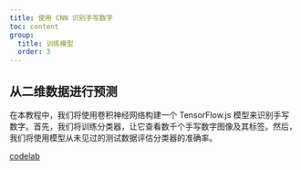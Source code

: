 ```yaml
---
title: 使用 CNN 识别手写数字 
toc: content
group:
  title: 训练模型
  order: 3
---
```


## 从二维数据进行预测 

在本教程中，我们将使用卷积神经网络构建一个 TensorFlow.js 模型来识别手写数字。首先，我们将训练分类器，让它查看数千个手写数字图像及其标签。然后，我们将使用模型从未见过的测试数据评估分类器的准确率。

[codelab](https://codelabs.developers.google.com/codelabs/tfjs-training-classfication/index.html?hl=zh-cn#0)
